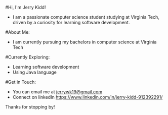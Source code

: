  #Hi, I'm Jerry Kidd! 
 - I am a passionate computer science student studying at Virginia Tech, driven by a curiosity for learning software development.


 #About Me:
 - I am currently pursuing my bachelors in computer science at Virginia Tech


 #Currently Exploring:
 - Learning software development
 - Using Java language


 #Get in Touch:
 - You can email me at jerrywk19@gmail.com
 - Connect on linkedIn  https://www.linkedin.com/in/jerry-kidd-912392291/


Thanks for stopping by!
